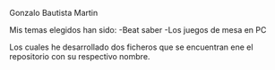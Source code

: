 Gonzalo Bautista Martin

Mis temas elegidos han sido:
-Beat saber
-Los juegos de mesa en PC

Los cuales he desarrollado dos ficheros que se encuentran ene el repositorio con su respectivo nombre.
